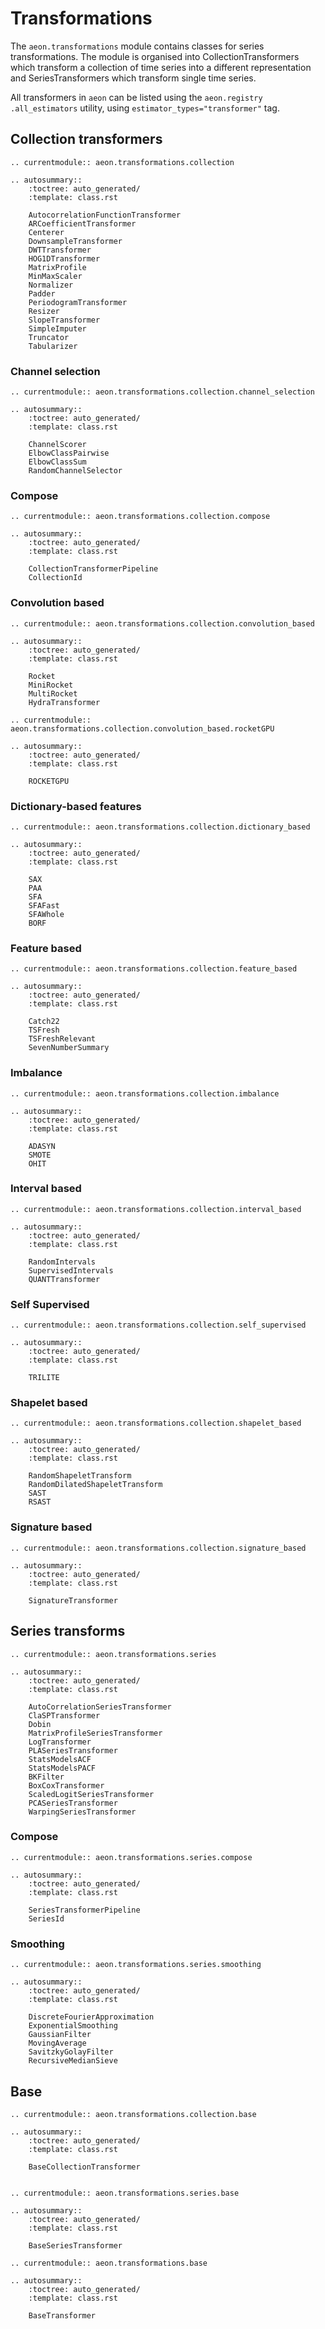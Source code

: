 # Transformations

The `aeon.transformations` module contains classes for series
transformations. The module is organised into CollectionTransformers which transform a
collection of time series into a different representation and SeriesTransformers which
transform single time series.

All transformers in `aeon` can be listed using the `aeon.registry
.all_estimators` utility, using `estimator_types="transformer"` tag.

## Collection transformers

```{eval-rst}
.. currentmodule:: aeon.transformations.collection

.. autosummary::
    :toctree: auto_generated/
    :template: class.rst

    AutocorrelationFunctionTransformer
    ARCoefficientTransformer
    Centerer
    DownsampleTransformer
    DWTTransformer
    HOG1DTransformer
    MatrixProfile
    MinMaxScaler
    Normalizer
    Padder
    PeriodogramTransformer
    Resizer
    SlopeTransformer
    SimpleImputer
    Truncator
    Tabularizer
```

### Channel selection

```{eval-rst}
.. currentmodule:: aeon.transformations.collection.channel_selection

.. autosummary::
    :toctree: auto_generated/
    :template: class.rst

    ChannelScorer
    ElbowClassPairwise
    ElbowClassSum
    RandomChannelSelector
```

### Compose

```{eval-rst}
.. currentmodule:: aeon.transformations.collection.compose

.. autosummary::
    :toctree: auto_generated/
    :template: class.rst

    CollectionTransformerPipeline
    CollectionId
```

### Convolution based

```{eval-rst}
.. currentmodule:: aeon.transformations.collection.convolution_based

.. autosummary::
    :toctree: auto_generated/
    :template: class.rst

    Rocket
    MiniRocket
    MultiRocket
    HydraTransformer
```

```{eval-rst}
.. currentmodule:: aeon.transformations.collection.convolution_based.rocketGPU

.. autosummary::
    :toctree: auto_generated/
    :template: class.rst

    ROCKETGPU
```

### Dictionary-based features

```{eval-rst}
.. currentmodule:: aeon.transformations.collection.dictionary_based

.. autosummary::
    :toctree: auto_generated/
    :template: class.rst

    SAX
    PAA
    SFA
    SFAFast
    SFAWhole
    BORF
```

### Feature based

```{eval-rst}
.. currentmodule:: aeon.transformations.collection.feature_based

.. autosummary::
    :toctree: auto_generated/
    :template: class.rst

    Catch22
    TSFresh
    TSFreshRelevant
    SevenNumberSummary
```

### Imbalance

```{eval-rst}
.. currentmodule:: aeon.transformations.collection.imbalance

.. autosummary::
    :toctree: auto_generated/
    :template: class.rst

    ADASYN
    SMOTE
    OHIT
```

### Interval based

```{eval-rst}
.. currentmodule:: aeon.transformations.collection.interval_based

.. autosummary::
    :toctree: auto_generated/
    :template: class.rst

    RandomIntervals
    SupervisedIntervals
    QUANTTransformer
```

### Self Supervised

```{eval-rst}
.. currentmodule:: aeon.transformations.collection.self_supervised

.. autosummary::
    :toctree: auto_generated/
    :template: class.rst

    TRILITE
```

### Shapelet based

```{eval-rst}
.. currentmodule:: aeon.transformations.collection.shapelet_based

.. autosummary::
    :toctree: auto_generated/
    :template: class.rst

    RandomShapeletTransform
    RandomDilatedShapeletTransform
    SAST
    RSAST
```

### Signature based

```{eval-rst}
.. currentmodule:: aeon.transformations.collection.signature_based

.. autosummary::
    :toctree: auto_generated/
    :template: class.rst

    SignatureTransformer
```

## Series transforms

```{eval-rst}
.. currentmodule:: aeon.transformations.series

.. autosummary::
    :toctree: auto_generated/
    :template: class.rst

    AutoCorrelationSeriesTransformer
    ClaSPTransformer
    Dobin
    MatrixProfileSeriesTransformer
    LogTransformer
    PLASeriesTransformer
    StatsModelsACF
    StatsModelsPACF
    BKFilter
    BoxCoxTransformer
    ScaledLogitSeriesTransformer
    PCASeriesTransformer
    WarpingSeriesTransformer
```

### Compose

```{eval-rst}
.. currentmodule:: aeon.transformations.series.compose

.. autosummary::
    :toctree: auto_generated/
    :template: class.rst

    SeriesTransformerPipeline
    SeriesId
```

### Smoothing

```{eval-rst}
.. currentmodule:: aeon.transformations.series.smoothing

.. autosummary::
    :toctree: auto_generated/
    :template: class.rst

    DiscreteFourierApproximation
    ExponentialSmoothing
    GaussianFilter
    MovingAverage
    SavitzkyGolayFilter
    RecursiveMedianSieve
```

## Base

```{eval-rst}
.. currentmodule:: aeon.transformations.collection.base

.. autosummary::
    :toctree: auto_generated/
    :template: class.rst

    BaseCollectionTransformer


.. currentmodule:: aeon.transformations.series.base

.. autosummary::
    :toctree: auto_generated/
    :template: class.rst

    BaseSeriesTransformer

.. currentmodule:: aeon.transformations.base

.. autosummary::
    :toctree: auto_generated/
    :template: class.rst

    BaseTransformer
```
